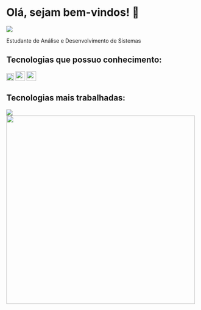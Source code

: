 <h1> Olá, sejam bem-vindos! 👋 </h1>
 
<a href="https://www.linkedin.com/in/catharynaas/" target="_blank"><img src="https://img.shields.io/badge/-LinkedIn-blue?style=flat-square&logo=Linkedin&logoColor=white&link=https://www.linkedin.com/in/catharynaas/"></a>

<p>Estudante de Análise e Desenvolvimento de Sistemas</p>

<h2> Tecnologias que possuo conhecimento: </h2>
 <div>
  <img src="https://raw.githubusercontent.com/get-icon/geticon/fc0f660daee147afb4a56c64e12bde6486b73e39/icons/javascript.svg" height=20px width=20px>
  <img src="https://raw.githubusercontent.com/get-icon/geticon/fc0f660daee147afb4a56c64e12bde6486b73e39/icons/html-5.svg" height=25px width=25px>
  <img src="https://raw.githubusercontent.com/get-icon/geticon/fc0f660daee147afb4a56c64e12bde6486b73e39/icons/css-3.svg" height=25px width=25px>
 </div>
  
<h2>Tecnologias mais trabalhadas: </h2>  
 <div id="spc"> 
  <img src="https://github-readme-stats.vercel.app/api?username=Catharyna&show_icons=true&theme=radical"> <br>
  <img src="https://github-readme-stats.vercel.app/api/top-langs/?username=Catharyna&layout=compact&theme=radical" width=495px>
 </div>
